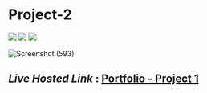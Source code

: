 # Project-2
<img src="https://img.shields.io/badge/Project%202-Restaurant%20Landing%20Page-green">&nbsp;<img src="https://img.shields.io/badge/Used-HTML5-orange">&nbsp;<img src="https://img.shields.io/badge/Used-CSS3-blue">

![Screenshot (593)](https://user-images.githubusercontent.com/69143883/181195935-cd477898-341d-4baa-877a-d238bcfb38dd.png)


## _Live Hosted Link_ : [Portfolio - Project 1](https://live-class-assignment-02.netlify.app/)

